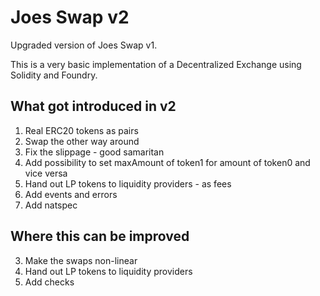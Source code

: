 # Joes Swap v2
Upgraded version of Joes Swap v1.

This is a very basic implementation of a Decentralized Exchange using Solidity and Foundry.

## What got introduced in v2
1. Real ERC20 tokens as pairs
2. Swap the other way around
3. Fix the slippage - good samaritan
4. Add possibility to set maxAmount of token1 for amount of token0 and vice versa
5. Hand out LP tokens to liquidity providers - as fees
6. Add events and errors
7. Add natspec

## Where this can be improved
3. Make the swaps non-linear
4. Hand out LP tokens to liquidity providers
8. Add checks


